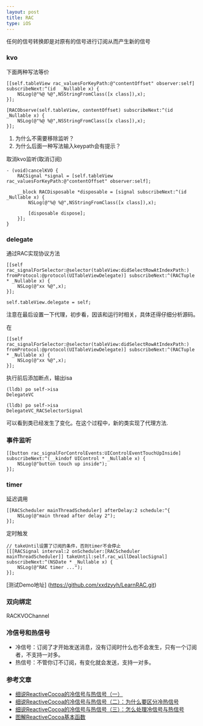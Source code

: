```yaml
---
layout: post
title: RAC
type: iOS
---
```


任何的信号转换即是对原有的信号进行订阅从而产生新的信号

### kvo

下面两种写法等价

```
[[self.tableView rac_valuesForKeyPath:@"contentOffset" observer:self] subscribeNext:^(id  _Nullable x) {
    NSLog(@"%@ %@",NSStringFromClass([x class]),x);
}];

```

```
[RACObserve(self.tableView, contentOffset) subscribeNext:^(id  _Nullable x) {
    NSLog(@"%@ %@",NSStringFromClass([x class]),x);
}];

```

1. 为什么不需要移除监听？
2. 为什么后面一种写法输入keypath会有提示？

取消kvo监听(取消订阅)

```
- (void)cancelKVO {
    RACSignal *signal = [self.tableView rac_valuesForKeyPath:@"contentOffset" observer:self];
    
    __block RACDisposable *disposable = [signal subscribeNext:^(id  _Nullable x) {
        NSLog(@"%@ %@",NSStringFromClass([x class]),x);
        
        [disposable dispose];
    }];
}
```

### delegate

通过RAC实现协议方法

```
[[self rac_signalForSelector:@selector(tableView:didSelectRowAtIndexPath:) fromProtocol:@protocol(UITableViewDelegate)] subscribeNext:^(RACTuple * _Nullable x) {
    NSLog(@"xx %@",x);
}];
    
self.tableView.delegate = self;

```

注意在最后设置一下代理，初步看，因该和运行时相关，具体还得仔细分析源码。

在

```
[[self rac_signalForSelector:@selector(tableView:didSelectRowAtIndexPath:) fromProtocol:@protocol(UITableViewDelegate)] subscribeNext:^(RACTuple * _Nullable x) {
    NSLog(@"xx %@",x);
}];
```
执行前后添加断点，输出isa

```
(lldb) po self->isa
DelegateVC

(lldb) po self->isa
DelegateVC_RACSelectorSignal
```
可以看到类已经发生了变化。在这个过程中，新的类实现了代理方法.

### 事件监听

```
[[button rac_signalForControlEvents:UIControlEventTouchUpInside] subscribeNext:^(__kindof UIControl * _Nullable x) {
    NSLog(@"button touch up inside");
}];
```

### timer

延迟调用

```
[[RACScheduler mainThreadScheduler] afterDelay:2 schedule:^{
    NSLog(@"main thread after delay 2");
}];
```

定时触发

```
// takeUntil设置了订阅的条件，否则timer不会停止
[[[RACSignal interval:2 onScheduler:[RACScheduler mainThreadScheduler]] takeUntil:self.rac_willDeallocSignal] subscribeNext:^(NSDate * _Nullable x) {
    NSLog(@"RAC timer ...");
}];
```

[测试Demo地址] (https://github.com/xxdzyyh/LearnRAC.git)


### 双向绑定

RACKVOChannel

### 冷信号和热信号

* 冷信号：订阅了才开始发送消息，没有订阅时什么也不会发生，只有一个订阅者，不支持一对多。
* 热信号：不管你订不订阅，有变化就会发送，支持一对多。






### 参考文章

* [细说ReactiveCocoa的冷信号与热信号（一）](https://tech.meituan.com/talk-about-reactivecocoas-cold-signal-and-hot-signal-part-1.html)
* [细说ReactiveCocoa的冷信号与热信号（二）：为什么要区分冷热信号](https://tech.meituan.com/talk-about-reactivecocoas-cold-signal-and-hot-signal-part-2.html)
* [细说ReactiveCocoa的冷信号与热信号（三）：怎么处理冷信号与热信号](https://tech.meituan.com/talk-about-reactivecocoas-cold-signal-and-hot-signal-part-3.html)
* [图解ReactiveCocoa基本函数](https://www.jianshu.com/p/38d39923ee81)